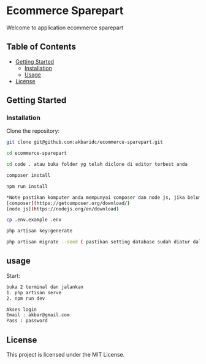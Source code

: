 # Ecommerce Sparepart

Welcome to application ecommerce sparepart

## Table of Contents

- [Getting Started](#getting-started)
  - [Installation](#installation)
  - [Usage](#usage)
- [License](#license)

## Getting Started

### Installation

 Clone the repository:

   ```bash
   git clone git@github.com:akbaridc/ecommerce-sparepart.git

   cd ecommerce-sparepart

   cd code . atau buka folder yg telah diclone di editor terbest anda

   composer install

   npm run install

   *Note pastikan komputer anda mempunyai composer dan node js, jika belum bisa diinstal terlebih dahulu
   [composer](https://getcomposer.org/download/)
   [node js](https://nodejs.org/en/download) 

   cp .env.example .env

   php artisan key:generate

   php artisan migrate --seed ( pastikan setting database sudah diatur dalam .env yg telah tercopy )

   ```

## usage
Start:
```bash
buka 2 terminal dan jalankan
1. php artisan serve
2. npm run dev

Akses login 
Email : akbar@gmail.com
Pass : password
```

## License
This project is licensed under the MIT License.

